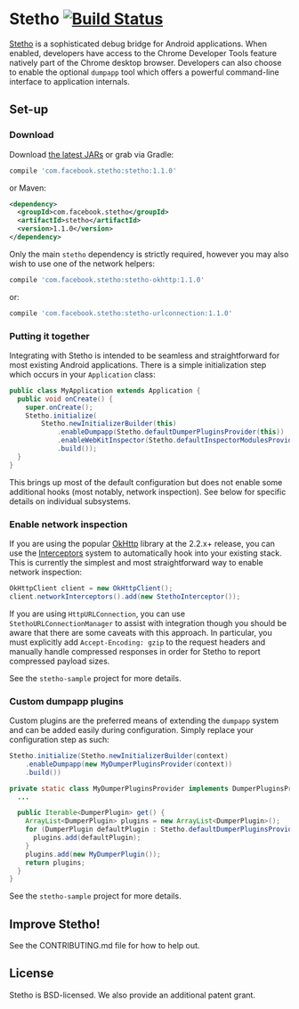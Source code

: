 # Stetho [![Build Status](https://travis-ci.org/facebook/stetho.svg?branch=master)](https://travis-ci.org/facebook/stetho)

[Stetho](https://facebook.github.io/stetho) is a sophisticated debug bridge for Android applications. When enabled,
developers have access to the Chrome Developer Tools feature natively part of
the Chrome desktop browser. Developers can also choose to enable the optional
`dumpapp` tool which offers a powerful command-line interface to application
internals.

## Set-up

### Download
Download [the latest JARs](https://github.com/facebook/stetho/releases/latest) or grab via Gradle:
```groovy
compile 'com.facebook.stetho:stetho:1.1.0'
```
or Maven:
```xml
<dependency>
  <groupId>com.facebook.stetho</groupId>
  <artifactId>stetho</artifactId>
  <version>1.1.0</version>
</dependency>
```

Only the main `stetho` dependency is strictly required, however you may also wish to use one of the network helpers:

```groovy
compile 'com.facebook.stetho:stetho-okhttp:1.1.0'
```
or:
```groovy
compile 'com.facebook.stetho:stetho-urlconnection:1.1.0'
```

### Putting it together
Integrating with Stetho is intended to be seamless and straightforward for
most existing Android applications.  There is a simple initialization step
which occurs in your `Application` class:

```java
public class MyApplication extends Application {
  public void onCreate() {
    super.onCreate();
    Stetho.initialize(
        Stetho.newInitializerBuilder(this)
            .enableDumpapp(Stetho.defaultDumperPluginsProvider(this))
            .enableWebKitInspector(Stetho.defaultInspectorModulesProvider(this))
            .build());
  }
}
```

This brings up most of the default configuration but does not enable some
additional hooks (most notably, network inspection).  See below for specific
details on individual subsystems.

### Enable network inspection
If you are using the popular [OkHttp](https://github.com/square/okhttp)
library at the 2.2.x+ release, you can use the
[Interceptors](https://github.com/square/okhttp/wiki/Interceptors) system to
automatically hook into your existing stack.  This is currently the simplest
and most straightforward way to enable network inspection:

```java
OkHttpClient client = new OkHttpClient();
client.networkInterceptors().add(new StethoInterceptor());
```

If you are using `HttpURLConnection`, you can use `StethoURLConnectionManager`
to assist with integration though you should be aware that there are some
caveats with this approach.  In particular, you must explicitly add
`Accept-Encoding: gzip` to the request headers and manually handle compressed
responses in order for Stetho to report compressed payload sizes.

See the `stetho-sample` project for more details.

### Custom dumpapp plugins
Custom plugins are the preferred means of extending the `dumpapp` system and
can be added easily during configuration.  Simply replace your configuration
step as such:

```java
Stetho.initialize(Stetho.newInitializerBuilder(context)
    .enableDumpapp(new MyDumperPluginsProvider(context))
    .build())

private static class MyDumperPluginsProvider implements DumperPluginsProvider {
  ...

  public Iterable<DumperPlugin> get() {
    ArrayList<DumperPlugin> plugins = new ArrayList<DumperPlugin>();
    for (DumperPlugin defaultPlugin : Stetho.defaultDumperPluginsProvider(mContext).get()) {
      plugins.add(defaultPlugin);
    }
    plugins.add(new MyDumperPlugin());
    return plugins;
  }
}
```

See the `stetho-sample` project for more details.

## Improve Stetho!
See the CONTRIBUTING.md file for how to help out.

## License
Stetho is BSD-licensed. We also provide an additional patent grant.
